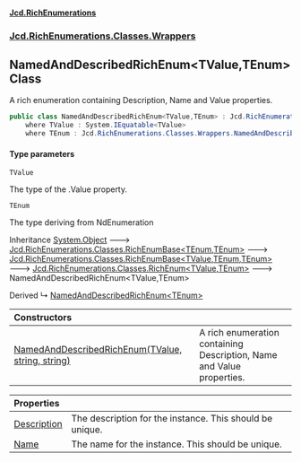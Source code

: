 #### [Jcd.RichEnumerations](index.md 'index')

### [Jcd.RichEnumerations.Classes.Wrappers](Jcd.RichEnumerations.Classes.Wrappers.md 'Jcd.RichEnumerations.Classes.Wrappers')

## NamedAndDescribedRichEnum<TValue,TEnum> Class

A rich enumeration containing Description, Name and Value properties.

```csharp
public class NamedAndDescribedRichEnum<TValue,TEnum> : Jcd.RichEnumerations.Classes.RichEnum<TValue, TEnum>
    where TValue : System.IEquatable<TValue>
    where TEnum : Jcd.RichEnumerations.Classes.Wrappers.NamedAndDescribedRichEnum<TValue, TEnum>
```

#### Type parameters

<a name='Jcd.RichEnumerations.Classes.Wrappers.NamedAndDescribedRichEnum_TValue,TEnum_.TValue'></a>

`TValue`

The type of the .Value property.

<a name='Jcd.RichEnumerations.Classes.Wrappers.NamedAndDescribedRichEnum_TValue,TEnum_.TEnum'></a>

`TEnum`

The type deriving from NdEnumeration

Inheritance [System.Object](https://docs.microsoft.com/en-us/dotnet/api/System.Object 'System.Object') &#129106; [Jcd.RichEnumerations.Classes.RichEnumBase&lt;](Jcd.RichEnumerations.Classes.RichEnumBase_TEnumeration,TEnumeratedItem_.md 'Jcd.RichEnumerations.Classes.RichEnumBase<TEnumeration,TEnumeratedItem>')[TEnum](Jcd.RichEnumerations.Classes.Wrappers.NamedAndDescribedRichEnum_TValue,TEnum_.md#Jcd.RichEnumerations.Classes.Wrappers.NamedAndDescribedRichEnum_TValue,TEnum_.TEnum 'Jcd.RichEnumerations.Classes.Wrappers.NamedAndDescribedRichEnum<TValue,TEnum>.TEnum')[,](Jcd.RichEnumerations.Classes.RichEnumBase_TEnumeration,TEnumeratedItem_.md 'Jcd.RichEnumerations.Classes.RichEnumBase<TEnumeration,TEnumeratedItem>')[TEnum](Jcd.RichEnumerations.Classes.Wrappers.NamedAndDescribedRichEnum_TValue,TEnum_.md#Jcd.RichEnumerations.Classes.Wrappers.NamedAndDescribedRichEnum_TValue,TEnum_.TEnum 'Jcd.RichEnumerations.Classes.Wrappers.NamedAndDescribedRichEnum<TValue,TEnum>.TEnum')[&gt;](Jcd.RichEnumerations.Classes.RichEnumBase_TEnumeration,TEnumeratedItem_.md 'Jcd.RichEnumerations.Classes.RichEnumBase<TEnumeration,TEnumeratedItem>') &#129106; [Jcd.RichEnumerations.Classes.RichEnumBase&lt;](Jcd.RichEnumerations.Classes.RichEnumBase_TValue,TEnumeration,TEnumeratedItem_.md 'Jcd.RichEnumerations.Classes.RichEnumBase<TValue,TEnumeration,TEnumeratedItem>')[TValue](Jcd.RichEnumerations.Classes.Wrappers.NamedAndDescribedRichEnum_TValue,TEnum_.md#Jcd.RichEnumerations.Classes.Wrappers.NamedAndDescribedRichEnum_TValue,TEnum_.TValue 'Jcd.RichEnumerations.Classes.Wrappers.NamedAndDescribedRichEnum<TValue,TEnum>.TValue')[,](Jcd.RichEnumerations.Classes.RichEnumBase_TValue,TEnumeration,TEnumeratedItem_.md 'Jcd.RichEnumerations.Classes.RichEnumBase<TValue,TEnumeration,TEnumeratedItem>')[TEnum](Jcd.RichEnumerations.Classes.Wrappers.NamedAndDescribedRichEnum_TValue,TEnum_.md#Jcd.RichEnumerations.Classes.Wrappers.NamedAndDescribedRichEnum_TValue,TEnum_.TEnum 'Jcd.RichEnumerations.Classes.Wrappers.NamedAndDescribedRichEnum<TValue,TEnum>.TEnum')[,](Jcd.RichEnumerations.Classes.RichEnumBase_TValue,TEnumeration,TEnumeratedItem_.md 'Jcd.RichEnumerations.Classes.RichEnumBase<TValue,TEnumeration,TEnumeratedItem>')[TEnum](Jcd.RichEnumerations.Classes.Wrappers.NamedAndDescribedRichEnum_TValue,TEnum_.md#Jcd.RichEnumerations.Classes.Wrappers.NamedAndDescribedRichEnum_TValue,TEnum_.TEnum 'Jcd.RichEnumerations.Classes.Wrappers.NamedAndDescribedRichEnum<TValue,TEnum>.TEnum')[&gt;](Jcd.RichEnumerations.Classes.RichEnumBase_TValue,TEnumeration,TEnumeratedItem_.md 'Jcd.RichEnumerations.Classes.RichEnumBase<TValue,TEnumeration,TEnumeratedItem>') &#129106; [Jcd.RichEnumerations.Classes.RichEnum&lt;](Jcd.RichEnumerations.Classes.RichEnum_TValue,TEnum_.md 'Jcd.RichEnumerations.Classes.RichEnum<TValue,TEnum>')[TValue](Jcd.RichEnumerations.Classes.Wrappers.NamedAndDescribedRichEnum_TValue,TEnum_.md#Jcd.RichEnumerations.Classes.Wrappers.NamedAndDescribedRichEnum_TValue,TEnum_.TValue 'Jcd.RichEnumerations.Classes.Wrappers.NamedAndDescribedRichEnum<TValue,TEnum>.TValue')[,](Jcd.RichEnumerations.Classes.RichEnum_TValue,TEnum_.md 'Jcd.RichEnumerations.Classes.RichEnum<TValue,TEnum>')[TEnum](Jcd.RichEnumerations.Classes.Wrappers.NamedAndDescribedRichEnum_TValue,TEnum_.md#Jcd.RichEnumerations.Classes.Wrappers.NamedAndDescribedRichEnum_TValue,TEnum_.TEnum 'Jcd.RichEnumerations.Classes.Wrappers.NamedAndDescribedRichEnum<TValue,TEnum>.TEnum')[&gt;](Jcd.RichEnumerations.Classes.RichEnum_TValue,TEnum_.md 'Jcd.RichEnumerations.Classes.RichEnum<TValue,TEnum>') &#129106; NamedAndDescribedRichEnum<TValue,TEnum>

Derived
&#8627; [NamedAndDescribedRichEnum&lt;TEnum&gt;](Jcd.RichEnumerations.Classes.Wrappers.NamedAndDescribedRichEnum_TEnum_.md 'Jcd.RichEnumerations.Classes.Wrappers.NamedAndDescribedRichEnum<TEnum>')

| Constructors                                                                                                                                                                                                                                                                                                            |                                                                       |
|:------------------------------------------------------------------------------------------------------------------------------------------------------------------------------------------------------------------------------------------------------------------------------------------------------------------------|:----------------------------------------------------------------------|
| [NamedAndDescribedRichEnum(TValue, string, string)](Jcd.RichEnumerations.Classes.Wrappers.NamedAndDescribedRichEnum_TValue,TEnum_.NamedAndDescribedRichEnum(TValue,string,string).md 'Jcd.RichEnumerations.Classes.Wrappers.NamedAndDescribedRichEnum<TValue,TEnum>.NamedAndDescribedRichEnum(TValue, string, string)') | A rich enumeration containing Description, Name and Value properties. |

| Properties                                                                                                                                                                                              |                                                          |
|:--------------------------------------------------------------------------------------------------------------------------------------------------------------------------------------------------------|:---------------------------------------------------------|
| [Description](Jcd.RichEnumerations.Classes.Wrappers.NamedAndDescribedRichEnum_TValue,TEnum_.Description.md 'Jcd.RichEnumerations.Classes.Wrappers.NamedAndDescribedRichEnum<TValue,TEnum>.Description') | The description for the instance. This should be unique. |
| [Name](Jcd.RichEnumerations.Classes.Wrappers.NamedAndDescribedRichEnum_TValue,TEnum_.Name.md 'Jcd.RichEnumerations.Classes.Wrappers.NamedAndDescribedRichEnum<TValue,TEnum>.Name')                      | The name for the instance. This should be unique.        |
